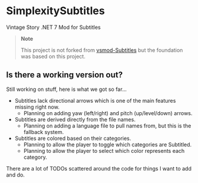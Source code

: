 # SimplexitySubtitles

Vintage Story .NET 7 Mod for Subtitles

> **Note**
> 
> This project is not forked from [vsmod-Subtitles](https://github.com/chriswa/vsmod-Subtitles)
but the foundation was based on this project.

## Is there a working version out?

Still working on stuff, here is what we got so far...

- Subtitles lack directional arrows which is one of the main features missing right now.
  - Planning on adding yaw (left/right) and pitch (up/level/down) arrows.
- Subtitles are derived directly from the file names.
  - Planning on adding a language file to pull names from, but this is the fallback system.
- Subtitles are colored based on their categories.
  - Planning to allow the player to toggle which categories are Subtitled.
  - Planning to allow the player to select which color represents each category.

There are a lot of TODOs scattered around the code for things I want to add and do.
